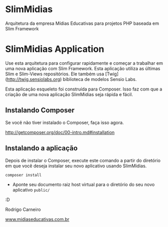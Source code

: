 SlimMidias
==========

Arquitetura da empresa Mídias Educativas para projetos PHP baseada em Slim Framework 


# SlimMidias Application

Use esta arquitetura para configurar rapidamente e começar a trabalhar em uma nova aplicação com Slim Framework. Esta aplicação utiliza as últimas Slim e Slim-Views repositórios. Ele também usa [Twig] (http://twig.sensiolabs.org) biblioteca de modelos Sensio Labs.

Esta aplicação esqueleto foi construída para Composer. Isso faz com que a criação de uma nova aplicação SlimMidias seja rápida e fácil.

## Instalando Composer

Se você não tiver instalado o Composer, faça isso agora. 

<http://getcomposer.org/doc/00-intro.md#installation>

## Instalando a aplicação

Depois de instalar o Composer, execute este comando a partir do diretório em que você deseja instalar seu novo aplicativo usando SlimMidias.

    composer install


* Aponte seu documento raiz host virtual para o diretório do seu novo aplicativo `public/`


:D

Rodrigo Carneiro

www.midiaseducativas.com.br
